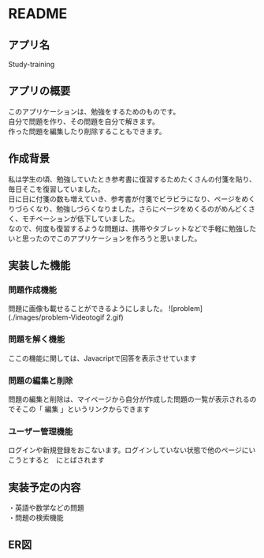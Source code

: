 # README

## アプリ名
Study-training

## アプリの概要
このアプリケーションは、勉強をするためのものです。  
自分で問題を作り、その問題を自分で解きます。  
作った問題を編集したり削除することもできます。

## 作成背景  
私は学生の頃、勉強していたとき参考書に復習するためたくさんの付箋を貼り、毎日そこを復習していました。  
日に日に付箋の数も増えていき、参考書が付箋でビラビラになり、ページをめくりづらくなり、勉強しづらくなりました。さらにページをめくるのがめんどくさく、モチベーションが低下していました。  
なので、何度も復習するような問題は、携帯やタブレットなどで手軽に勉強したいと思ったのでこのアプリケーションを作ろうと思いました。  

## 実装した機能  
  
### 問題作成機能  
問題に画像も載せることができるようにしました。
![problem](./images/problem-Videotogif 2.gif)
  
### 問題を解く機能
ここの機能に関しては、Javacriptで回答を表示させています

  
### 問題の編集と削除
問題の編集と削除は、マイページから自分が作成した問題の一覧が表示されるのでそこの「 編集 」というリンクからできます

  
### ユーザー管理機能
ログインや新規登録をおこないます。ログインしていない状態で他のページにいこうとすると　にとばされます

  
## 実装予定の内容
・英語や数学などの問題  
・問題の検索機能

## ER図
